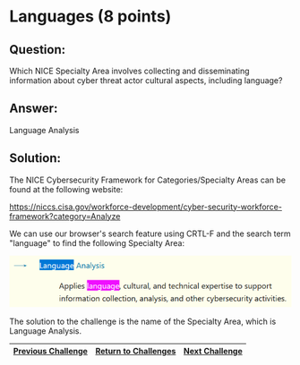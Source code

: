# Languages (8 points)

## Question:

Which NICE Specialty Area involves collecting and disseminating information about cyber threat actor cultural aspects, including language?

## Answer:

Language Analysis

## Solution:

The NICE Cybersecurity Framework for Categories/Specialty Areas can be found at the following website:

https://niccs.cisa.gov/workforce-development/cyber-security-workforce-framework?category=Analyze

We can use our browser's search feature using CRTL-F and the search term "language" to find the following Specialty Area:

![nice-screenshot.png](nice-screenshot.png)

The solution to the challenge is the name of the Specialty Area, which is Language Analysis.

| [Previous Challenge](/Challenges/Analyze/2/README.md) | [Return to Challenges](/Challenges/../../../#modules) | [Next Challenge](/Challenges/Analyze/4/README.md) |
| :------- | :-----: | ------: |